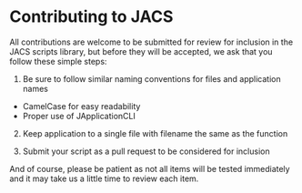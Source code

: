 Contributing to JACS
===============
All contributions are welcome to be submitted for review for inclusion in the JACS scripts library, but before they will be accepted, we ask that you follow these simple steps:

1) Be sure to follow similar naming conventions for files and application names
  * CamelCase for easy readability
  * Proper use of JApplicationCLI

2) Keep application to a single file with filename the same as the function

3) Submit your script as a pull request to be considered for inclusion

And of course, please be patient as not all items will be tested immediately and it may take us a little time to review each item.
